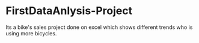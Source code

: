 # FirstDataAnlysis-Project
Its a bike's sales project done on excel which shows different trends who is using more bicycles.
